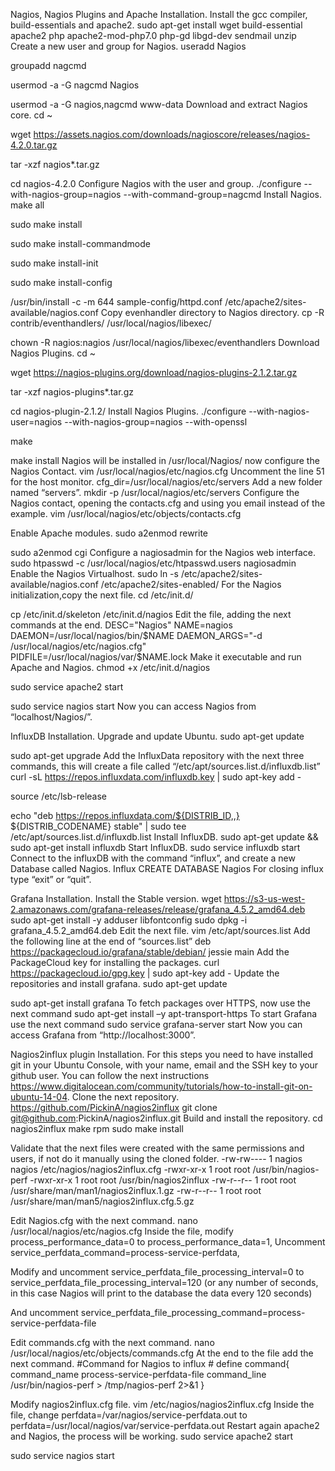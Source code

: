 Nagios, Nagios Plugins and Apache Installation.
Install the gcc compiler, build-essentials and apache2.
sudo apt-get install wget build-essential apache2 php apache2-mod-php7.0 php-gd libgd-dev sendmail unzip
Create a new user and group for Nagios.
useradd Nagios

groupadd nagcmd

usermod -a -G nagcmd Nagios

usermod -a -G nagios,nagcmd www-data
Download and extract Nagios core.
cd ~

wget https://assets.nagios.com/downloads/nagioscore/releases/nagios-4.2.0.tar.gz

tar -xzf nagios*.tar.gz

cd nagios-4.2.0
Configure Nagios with the user and group.
./configure --with-nagios-group=nagios --with-command-group=nagcmd
Install Nagios.
make all

sudo make install

sudo make install-commandmode

sudo make install-init

sudo make install-config

/usr/bin/install -c -m 644 sample-config/httpd.conf /etc/apache2/sites-available/nagios.conf
Copy evenhandler directory to Nagios directory.
cp -R contrib/eventhandlers/ /usr/local/nagios/libexec/

chown -R nagios:nagios /usr/local/nagios/libexec/eventhandlers
Download Nagios Plugins.
cd ~

wget https://nagios-plugins.org/download/nagios-plugins-2.1.2.tar.gz

tar -xzf nagios-plugins*.tar.gz

cd nagios-plugin-2.1.2/
Install Nagios Plugins.
./configure --with-nagios-user=nagios --with-nagios-group=nagios --with-openssl

make

make install
Nagios will be installed in /usr/local/Nagios/ now configure the Nagios Contact.
vim /usr/local/nagios/etc/nagios.cfg
Uncomment the line 51 for the host monitor.
cfg_dir=/usr/local/nagios/etc/servers
Add a new folder named “servers”.
mkdir -p /usr/local/nagios/etc/servers
Configure the Nagios contact, opening the contacts.cfg and using you email instead of the example.
vim /usr/local/nagios/etc/objects/contacts.cfg
 
Enable Apache modules.
sudo a2enmod rewrite

sudo a2enmod cgi
Configure a nagiosadmin for the Nagios web interface.
sudo htpasswd -c /usr/local/nagios/etc/htpasswd.users nagiosadmin
Enable the Nagios Virtualhost.
sudo ln -s /etc/apache2/sites-available/nagios.conf /etc/apache2/sites-enabled/
For the Nagios initialization,copy the next file.
cd /etc/init.d/

cp /etc/init.d/skeleton /etc/init.d/nagios
Edit the file, adding the next commands at the end.
DESC="Nagios"
NAME=nagios
DAEMON=/usr/local/nagios/bin/$NAME
DAEMON_ARGS="-d /usr/local/nagios/etc/nagios.cfg"
PIDFILE=/usr/local/nagios/var/$NAME.lock
Make it executable and run Apache and Nagios.
chmod +x /etc/init.d/nagios

sudo service apache2 start

sudo service nagios start
Now you can access Nagios from “localhost/Nagios/”.

InfluxDB Installation.
Upgrade and update Ubuntu.
sudo apt-get update

sudo apt-get upgrade
Add the InfluxData repository with the next three commands, this will create a file called “/etc/apt/sources.list.d/influxdb.list”
curl -sL https://repos.influxdata.com/influxdb.key | sudo apt-key add -

source /etc/lsb-release

echo "deb https://repos.influxdata.com/${DISTRIB_ID,,} ${DISTRIB_CODENAME} stable" | sudo tee /etc/apt/sources.list.d/influxdb.list
Install InfluxDB.
sudo apt-get update && sudo apt-get install influxdb
Start InfluxDB.
sudo service influxdb start
Connect to the influxDB with the command “influx”, and create a new Database called Nagios.
Influx
CREATE DATABASE Nagios
For closing influx type “exit” or “quit”.

Grafana Installation.
Install the Stable version.
wget https://s3-us-west-2.amazonaws.com/grafana-releases/release/grafana_4.5.2_amd64.deb
sudo apt-get install -y adduser libfontconfig
sudo dpkg -i grafana_4.5.2_amd64.deb
Edit the next file.
vim /etc/apt/sources.list
Add the following line at the end of “sources.list”
deb https://packagecloud.io/grafana/stable/debian/ jessie main
Add the PackageCloud key for installing the packages.
curl https://packagecloud.io/gpg.key | sudo apt-key add -
Update the repositories and install grafana.
sudo apt-get update

sudo apt-get install grafana
To fetch packages over HTTPS, now use the next command
sudo apt-get install –y apt-transport-https
To start Grafana use the next command
sudo service grafana-server start
Now you can access Grafana from “http://localhost:3000”.

Nagios2influx plugin Installation.
For this steps you need to have installed git in your Ubuntu Console, with your name, email and the SSH key to your github user. You can follow the next instructions https://www.digitalocean.com/community/tutorials/how-to-install-git-on-ubuntu-14-04.
Clone the next repository. https://github.com/PickinA/nagios2influx
git clone git@github.com:PickinA/nagios2influx.git
Build and install the repository.
cd nagios2influx
make rpm
sudo make install

Validate that the next files were created with the same permissions and users, if not do it manually using the cloned folder.
-rw-rw----    1 nagios  nagios /etc/nagios/nagios2influx.cfg
-rwxr-xr-x    1 root    root   /usr/bin/nagios-perf
-rwxr-xr-x    1 root    root   /usr/bin/nagios2influx
-rw-r--r--    1 root    root   /usr/share/man/man1/nagios2influx.1.gz
-rw-r--r--    1 root    root   /usr/share/man/man5/nagios2influx.cfg.5.gz

Edit Nagios.cfg with the next command.
nano /usr/local/nagios/etc/nagios.cfg
Inside the file, modify process_performance_data=0 to process_performance_data=1,
Uncomment service_perfdata_command=process-service-perfdata,

Modify and uncomment service_perfdata_file_processing_interval=0 to service_perfdata_file_processing_interval=120 (or any number of seconds, in this case Nagios will print to the database the data every 120 seconds)

And uncomment service_perfdata_file_processing_command=process-service-perfdata-file

Edit commands.cfg with the next command.
nano /usr/local/nagios/etc/objects/commands.cfg
At the end to the file add the next command.
#Command for Nagios to influx #
define command{
		command_name            process-service-perfdata-file
		command_line            /usr/bin/nagios-perf > /tmp/nagios-perf 2>&1
		}

Modify nagios2influx.cfg file.
vim /etc/nagios/nagios2influx.cfg
Inside the file, change perfdata=/var/nagios/service-perfdata.out to perfdata=/usr/local/nagios/var/service-perfdata.out
Restart again apache2 and Nagios, the process will be working.
sudo service apache2 start

sudo service nagios start
